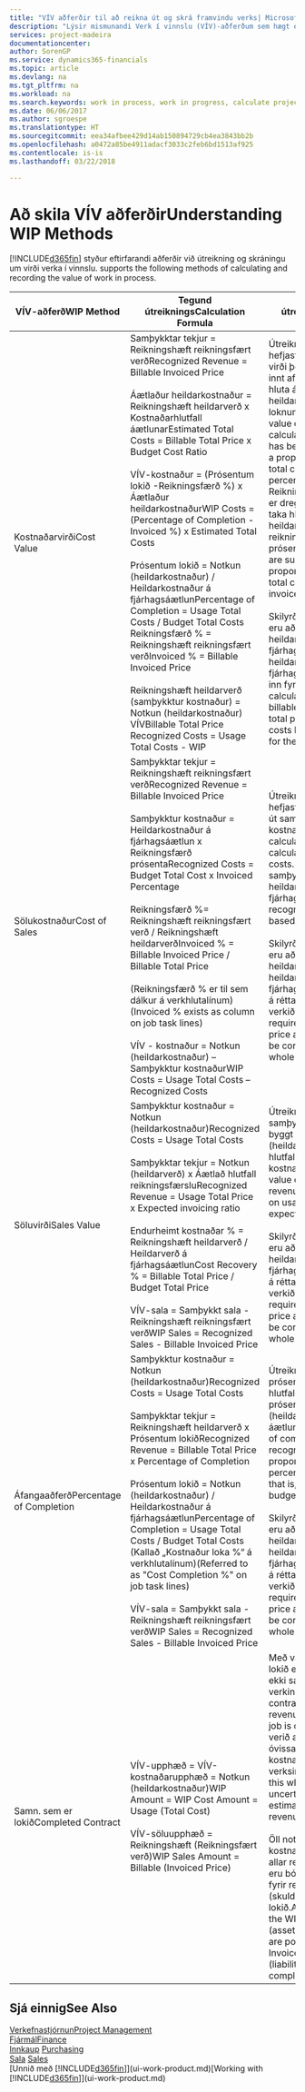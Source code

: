 ```yaml
---
title: "VÍV aðferðir til að reikna út og skrá framvindu verks| Microsoft Docs"
description: "Lýsir mismunandi Verk í vinnslu (VÍV)-aðferðum sem hægt er að nota til að bóka, fylgjast með og reikna út fjárhagsupplýsingar fyrir verk sem eru í vinnslu."
services: project-madeira
documentationcenter: 
author: SorenGP
ms.service: dynamics365-financials
ms.topic: article
ms.devlang: na
ms.tgt_pltfrm: na
ms.workload: na
ms.search.keywords: work in process, work in progress, calculate project WIP
ms.date: 06/06/2017
ms.author: sgroespe
ms.translationtype: HT
ms.sourcegitcommit: eea34afbee429d14ab150894729cb4ea3843bb2b
ms.openlocfilehash: a0472a85be4911adacf3033c2feb6bd1513af925
ms.contentlocale: is-is
ms.lasthandoff: 03/22/2018

---
```

# <a name="understanding-wip-methods"></a><span data-ttu-id="b22ee-103">Að skila VÍV aðferðir</span><span class="sxs-lookup"><span data-stu-id="b22ee-103">Understanding WIP Methods</span></span>
[!INCLUDE[d365fin](includes/d365fin_md.md)]<span data-ttu-id="b22ee-104"> styður eftirfarandi aðferðir við útreikning og skráningu um virði verka í vinnslu.</span><span class="sxs-lookup"><span data-stu-id="b22ee-104"> supports the following methods of calculating and recording the value of work in process.</span></span>

| <span data-ttu-id="b22ee-105">VÍV-aðferð</span><span class="sxs-lookup"><span data-stu-id="b22ee-105">WIP Method</span></span> | <span data-ttu-id="b22ee-106">Tegund útreiknings</span><span class="sxs-lookup"><span data-stu-id="b22ee-106">Calculation Formula</span></span> | <span data-ttu-id="b22ee-107">Lýsing útreiknings</span><span class="sxs-lookup"><span data-stu-id="b22ee-107">Calculation Description</span></span> |
| --- | --- | --- |
| <span data-ttu-id="b22ee-108">Kostnaðarvirði</span><span class="sxs-lookup"><span data-stu-id="b22ee-108">Cost Value</span></span> |<span data-ttu-id="b22ee-109">Samþykktar tekjur = Reikningshæft reikningsfært verð</span><span class="sxs-lookup"><span data-stu-id="b22ee-109">Recognized Revenue = Billable Invoiced Price</span></span><br /><br /> <span data-ttu-id="b22ee-110">Áætlaður heildarkostnaður = Reikningshæft heildarverð x Kostnaðarhlutfall áætlunar</span><span class="sxs-lookup"><span data-stu-id="b22ee-110">Estimated Total Costs = Billable Total Price x Budget Cost Ratio</span></span><br /><br /> <span data-ttu-id="b22ee-111">VÍV-kostnaður = (Prósentum lokið -Reikningsfærð %) x Áætlaður heildarkostnaður</span><span class="sxs-lookup"><span data-stu-id="b22ee-111">WIP Costs = (Percentage of Completion - Invoiced %) x Estimated Total Costs</span></span><br /><br /> <span data-ttu-id="b22ee-112">Prósentum lokið = Notkun (heildarkostnaður) / Heildarkostnaður á fjárhagsáætlun</span><span class="sxs-lookup"><span data-stu-id="b22ee-112">Percentage of Completion = Usage Total Costs / Budget Total Costs</span></span><br /> <span data-ttu-id="b22ee-113">Reikningsfærð % = Reikningshæft reikningsfært verð</span><span class="sxs-lookup"><span data-stu-id="b22ee-113">Invoiced % = Billable Invoiced Price</span></span><br /><br /> <span data-ttu-id="b22ee-114">Reikningshæft heildarverð (samþykktur kostnaður) = Notkun (heildarkostnaður) VÍV</span><span class="sxs-lookup"><span data-stu-id="b22ee-114">Billable Total Price Recognized Costs = Usage Total Costs - WIP</span></span> |<span data-ttu-id="b22ee-115">Útreikningar á kostnaðarvirði hefjast á því að reiknað er virði þess sem hefur verið innt af hendi með því að taka hluta áætlaðs heildarkostnaðar byggt á loknum prósentum.</span><span class="sxs-lookup"><span data-stu-id="b22ee-115">Cost value calculations start by calculating the value of what has been provided by taking a proportion of the estimated total costs based on percentage of completion.</span></span> <span data-ttu-id="b22ee-116">Reikningsfærður kostnaður er dreginn frá með því að taka hluta áætlaðs heildarkostnaðar byggt á reikningsfærðu prósentunni.</span><span class="sxs-lookup"><span data-stu-id="b22ee-116">Invoiced costs are subtracted by taking a proportion of the estimated total costs based on the invoiced percentage.</span></span><br /><br /> <span data-ttu-id="b22ee-117">Skilyrði fyrir útreikningnum eru að reikningshæft heildarverð, heildarverð á fjárhagsáætlun og heildarkostnaður á fjárhagsáætlun sé rétt færður inn fyrir verkið í heild.</span><span class="sxs-lookup"><span data-stu-id="b22ee-117">This calculation requires that the billable total price, budget total price, and budget total costs be correctly entered for the whole job.</span></span> |
| <span data-ttu-id="b22ee-118">Sölukostnaður</span><span class="sxs-lookup"><span data-stu-id="b22ee-118">Cost of Sales</span></span> |<span data-ttu-id="b22ee-119">Samþykktar tekjur = Reikningshæft reikningsfært verð</span><span class="sxs-lookup"><span data-stu-id="b22ee-119">Recognized Revenue = Billable Invoiced Price</span></span><br /><br /> <span data-ttu-id="b22ee-120">Samþykktur kostnaður = Heildarkostnaður á fjárhagsáætlun x Reikningsfærð prósenta</span><span class="sxs-lookup"><span data-stu-id="b22ee-120">Recognized Costs = Budget Total Cost x Invoiced Percentage</span></span><br /><br /> <span data-ttu-id="b22ee-121">Reikningsfærð %= Reikningshæft reikningsfært verð / Reikningshæft heildarverð</span><span class="sxs-lookup"><span data-stu-id="b22ee-121">Invoiced % = Billable Invoiced Price / Billable Total Price</span></span><br /><br /> <span data-ttu-id="b22ee-122">(Reikningsfærð % er til sem dálkur á verkhlutalínum)</span><span class="sxs-lookup"><span data-stu-id="b22ee-122">(Invoiced % exists as column on job task lines)</span></span><br /><br /> <span data-ttu-id="b22ee-123">VÍV - kostnaður = Notkun (heildarkostnaður) – Samþykktur kostnaður</span><span class="sxs-lookup"><span data-stu-id="b22ee-123">WIP Costs = Usage Total Costs – Recognized Costs</span></span> |<span data-ttu-id="b22ee-124">Útreikningar á sölukostnaði hefjast á því að reiknaður er út samþykktur kostnaður.</span><span class="sxs-lookup"><span data-stu-id="b22ee-124">Cost of sales calculations begin by calculating the recognized costs.</span></span> <span data-ttu-id="b22ee-125">Kostnaður er samþykktur í hlutfalli byggt á heildarkostnaði á fjárhagsáætlun.</span><span class="sxs-lookup"><span data-stu-id="b22ee-125">Costs are recognized proportionally based on budget total costs.</span></span><br /><br /> <span data-ttu-id="b22ee-126">Skilyrði fyrir útreikningnum eru að reikningshæft heildarverð og heildarkostnaður á fjárhagsáætlun séu færð inn á réttan hátt fyrir allt verkið.</span><span class="sxs-lookup"><span data-stu-id="b22ee-126">This calculation requires that the billable total price and budget total costs be correctly entered for the whole job.</span></span> |
| <span data-ttu-id="b22ee-127">Söluvirði</span><span class="sxs-lookup"><span data-stu-id="b22ee-127">Sales Value</span></span> |<span data-ttu-id="b22ee-128">Samþykktur kostnaður = Notkun (heildarkostnaður)</span><span class="sxs-lookup"><span data-stu-id="b22ee-128">Recognized Costs = Usage Total Costs</span></span><br /><br /> <span data-ttu-id="b22ee-129">Samþykktar tekjur = Notkun (heildarverð) x Áætlað hlutfall reikningsfærslu</span><span class="sxs-lookup"><span data-stu-id="b22ee-129">Recognized Revenue = Usage Total Price x Expected invoicing ratio</span></span><br /><br /> <span data-ttu-id="b22ee-130">Endurheimt kostnaðar % = Reikningshæft heildarverð / Heildarverð á fjárhagsáætlun</span><span class="sxs-lookup"><span data-stu-id="b22ee-130">Cost Recovery % = Billable Total Price / Budget Total Price</span></span><br /><br /> <span data-ttu-id="b22ee-131">VÍV-sala = Samþykkt sala - Reikningshæft reikningsfært verð</span><span class="sxs-lookup"><span data-stu-id="b22ee-131">WIP Sales = Recognized Sales - Billable Invoiced Price</span></span> |<span data-ttu-id="b22ee-132">Útreikningar á söluvirði samþykkja tekjur í hlutfalli byggt á notkun (heildarkostnaði) og áætluðu hlutfalli kostnaðarendurheimtar.</span><span class="sxs-lookup"><span data-stu-id="b22ee-132">Sales value calculations recognize revenue proportionally based on usage total costs and the expected cost recovery ratio.</span></span><br /><br /> <span data-ttu-id="b22ee-133">Skilyrði fyrir útreikningnum eru að reikningshæft heildarverð og heildarverð á fjárhagsáætlun séu færð inn á réttan hátt fyrir allt verkið.</span><span class="sxs-lookup"><span data-stu-id="b22ee-133">This calculation requires that the billable total price and budget total price be correctly entered for the whole job.</span></span> |
| <span data-ttu-id="b22ee-134">Áfangaaðferð</span><span class="sxs-lookup"><span data-stu-id="b22ee-134">Percentage of Completion</span></span> |<span data-ttu-id="b22ee-135">Samþykktur kostnaður = Notkun (heildarkostnaður)</span><span class="sxs-lookup"><span data-stu-id="b22ee-135">Recognized Costs = Usage Total Costs</span></span><br /><br /> <span data-ttu-id="b22ee-136">Samþykktar tekjur = Reikningshæft heildarverð x Prósentum lokið</span><span class="sxs-lookup"><span data-stu-id="b22ee-136">Recognized Revenue = Billable Total Price x Percentage of Completion</span></span><br /><br /> <span data-ttu-id="b22ee-137">Prósentum lokið = Notkun (heildarkostnaður) / Heildarkostnaður á fjárhagsáætlun</span><span class="sxs-lookup"><span data-stu-id="b22ee-137">Percentage of Completion = Usage Total Costs / Budget Total Costs</span></span><br /> <span data-ttu-id="b22ee-138">(Kallað „Kostnaður loka %“ á verkhlutalínum)</span><span class="sxs-lookup"><span data-stu-id="b22ee-138">(Referred to as "Cost Completion %" on job task lines)</span></span><br /><br /> <span data-ttu-id="b22ee-139">VÍV-sala = Samþykkt sala - Reikningshæft reikningsfært verð</span><span class="sxs-lookup"><span data-stu-id="b22ee-139">WIP Sales = Recognized Sales - Billable Invoiced Price</span></span> |<span data-ttu-id="b22ee-140">Útreikningar á loknum prósentum samþykkja tekjur í hlutfalli byggt á loknum prósentum, þ.e. notkun (heildarkostnaði) á móti áætlunarkostnaði.</span><span class="sxs-lookup"><span data-stu-id="b22ee-140">Percentage of completion calculations recognize revenue proportionally based on the percentage of completion, that is, usage total costs vs. budget costs.</span></span><br /><br /> <span data-ttu-id="b22ee-141">Skilyrði fyrir útreikningnum eru að reikningshæft heildarverð og heildarkostnaður á fjárhagsáætlun séu færð inn á réttan hátt fyrir allt verkið.</span><span class="sxs-lookup"><span data-stu-id="b22ee-141">This calculation requires that the billable total price and budget total costs be correctly entered for the whole job.</span></span> |
| <span data-ttu-id="b22ee-142">Samn. sem er lokið</span><span class="sxs-lookup"><span data-stu-id="b22ee-142">Completed Contract</span></span> |<span data-ttu-id="b22ee-143">VÍV-upphæð = VÍV-kostnaðarupphæð = Notkun (heildarkostnaður)</span><span class="sxs-lookup"><span data-stu-id="b22ee-143">WIP Amount = WIP Cost Amount = Usage (Total Cost)</span></span><br /><br /> <span data-ttu-id="b22ee-144">VÍV-söluupphæð = Reikningshæft (Reikningsfært verð)</span><span class="sxs-lookup"><span data-stu-id="b22ee-144">WIP Sales Amount = Billable (Invoiced Price)</span></span> |<span data-ttu-id="b22ee-145">Með valkostinum Samningi lokið eru tekjur og kostnaður ekki samþykkt fyrr en verkinu er lokið.</span><span class="sxs-lookup"><span data-stu-id="b22ee-145">Completed contract does not recognize revenue and costs until the job is complete.</span></span> <span data-ttu-id="b22ee-146">Þetta getur verið æskilegt þegar mikil óvissa ríkir um áætlun kostnaðar og tekna verksins.</span><span class="sxs-lookup"><span data-stu-id="b22ee-146">You may want to do this when there is high uncertainty around the estimates of costs and revenue for the job.</span></span><br /><br /> <span data-ttu-id="b22ee-147">Öll notkun er bókuð í VÍV kostnaðarreikning (eign) og allar reikningsfærðar sölur eru bókaðar í VÍV reikning fyrir reikningsfærðar sölur (skuld) þar til verkinu er lokið.</span><span class="sxs-lookup"><span data-stu-id="b22ee-147">All usage is posted to the WIP Costs account (asset) and all invoiced sales are posted to the WIP Invoiced Sales account (liability) until the job is complete.</span></span> |

## <a name="see-also"></a><span data-ttu-id="b22ee-148">Sjá einnig</span><span class="sxs-lookup"><span data-stu-id="b22ee-148">See Also</span></span>
[<span data-ttu-id="b22ee-149">Verkefnastjórnun</span><span class="sxs-lookup"><span data-stu-id="b22ee-149">Project Management</span></span>](projects-manage-projects.md)  
[<span data-ttu-id="b22ee-150">Fjármál</span><span class="sxs-lookup"><span data-stu-id="b22ee-150">Finance</span></span>](finance.md)  
<span data-ttu-id="b22ee-151">[Innkaup](purchasing-manage-purchasing.md)       </span><span class="sxs-lookup"><span data-stu-id="b22ee-151">[Purchasing](purchasing-manage-purchasing.md)       </span></span>  
<span data-ttu-id="b22ee-152">[Sala](sales-manage-sales.md)    </span><span class="sxs-lookup"><span data-stu-id="b22ee-152">[Sales](sales-manage-sales.md)    </span></span>  
<span data-ttu-id="b22ee-153">[Unnið með [!INCLUDE[d365fin](includes/d365fin_md.md)]](ui-work-product.md)</span><span class="sxs-lookup"><span data-stu-id="b22ee-153">[Working with [!INCLUDE[d365fin](includes/d365fin_md.md)]](ui-work-product.md)</span></span>  

